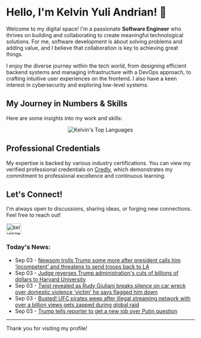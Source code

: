 # Hello, I'm Kelvin Yuli Andrian! 👋

Welcome to my digital space! I'm a passionate **Software Engineer** who thrives on building and collaborating to create meaningful technological solutions. For me, software development is about solving problems and adding value, and I believe that collaboration is key to achieving great things.

I enjoy the diverse journey within the tech world, from designing efficient backend systems and managing infrastructure with a DevOps approach, to crafting intuitive user experiences on the frontend. I also have a keen interest in cybersecurity and exploring low-level systems.

## My Journey in Numbers & Skills

Here are some insights into my work and skills:

<p align="center">
  <img src="https://github-readme-stats.vercel.app/api/top-langs/?username=kelvinzer0&layout=compact&theme=radical" alt="Kelvin's Top Languages" />
</p>

## Professional Credentials

My expertise is backed by various industry certifications. You can view my verified professional credentials on [Credly](https://www.credly.com/users/kelvin-yuli-andrian/badges), which demonstrates my commitment to professional excellence and continuous learning.

## Let's Connect!

I'm always open to discussions, sharing ideas, or forging new connections. Feel free to reach out!

<p align="left">
    <a href="https://linkedin.com/in/kelvinzero" target="blank"><img align="center" src="https://cdn.jsdelivr.net/npm/simple-icons@3.0.1/icons/linkedin.svg" alt="kelvinzero" height="30" width="40" /></a>
</p>

### Today's News:

<!-- feed start -->
- Sep 03 - [Newsom trolls Trump some more after president calls him ‘incompetent’ and threatens to send troops back to LA](https://www.yahoo.com/news/articles/newsom-trolls-trump-more-president-204656266.html)
- Sep 03 - [Judge reverses Trump administration's cuts of billions of dollars to Harvard University](https://www.yahoo.com/news/articles/judge-reverses-trump-administrations-cuts-204647354.html)
- Sep 03 - [Twist revealed as Rudy Giuliani breaks silence on car wreck over domestic violence ‘victim’ he says flagged him down](https://www.yahoo.com/news/articles/twist-revealed-rudy-giuliani-breaks-152910977.html)
- Sep 03 - [Busted! UFC pirates weep after illegal streaming network with over a billion views gets zapped during global raid](https://sports.yahoo.com/article/busted-ufc-pirates-weep-illegal-190238822.html)
- Sep 03 - [Trump tells reporter to get a new job over Putin question](https://www.yahoo.com/news/articles/trump-tells-reporter-job-over-174010617.html)
<!-- feed end -->

---

Thank you for visiting my profile!
